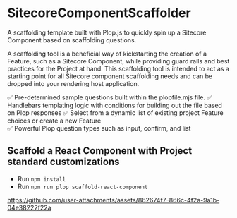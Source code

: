 # SitecoreComponentScaffolder
A scaffolding template built with Plop.js to quickly spin up a Sitecore Component based on scaffolding questions.

A scaffolding tool is a beneficial way of kickstarting the creation of a Feature, such as a Sitecore Component, while providing guard rails and best practices for the Project at hand. This scaffolding tool is intended to act as a starting point for all Sitecore component scaffolding needs and can be dropped into your rendering host application.

✅ Pre-determined sample questions built within the plopfile.mjs file.
✅ Handlebars templating logic with conditions for building out the file based on Plop responses
✅ Select from a dynamic list of existing project Feature choices or create a new Feature<br/>
✅ Powerful Plop question types such as input, confirm, and list<br/>


## Scaffold a React Component with Project standard customizations
- Run `npm install`
- Run `npm run plop scaffold-react-component`

https://github.com/user-attachments/assets/862674f7-866c-4f2a-9a1b-04e38222f22a

